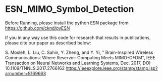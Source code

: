# ESN_MIMO_Symbol_Detection
Before Running, please install the python ESN package from https://github.com/cknd/pyESN

If you in any way use this code for research that results in publications, please cite our paper as described below:

S. Mosleh, L. Liu, C. Sahin, Y. Zheng, and Y. Yi, " Brain-Inspired Wireless Communications: Where Reservoir Computing Meets MIMO-OFDM", IEEE Transaction on Neural Networks and Learning Systems, Dec. 2017, DOI: 10.1109/TNNLS.2017.2766162
https://ieeexplore.ieee.org/stamp/stamp.jsp?arnumber=8169663





